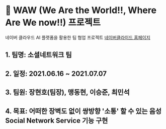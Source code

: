 # 👭 WAW (We Are the World!!, Where Are We now!!) 프로젝트
네이버 클라우드 AI 플랫폼을 활용한 팀 협업 프로젝트 [네이버클라이드 홈페이지](https://www.ncloud.com/)

## 1. 팀명: 소셜네트워크 팀

## 2. 일정: 2021.06.16 ~ 2021.07.07

## 3. 팀원: 장현호(팀장), 맹동현, 이승준, 최민석

## 4. 목표: 어떠한 장벽도 없이 쌍방향 '소통' 할 수 있는 음성 Social Network Service 기능 구현


